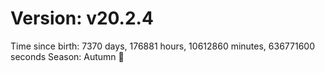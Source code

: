 # Version: v20.2.4
Time since birth: 7370 days, 176881 hours, 10612860 minutes, 636771600 seconds
Season: Autumn 🍁
